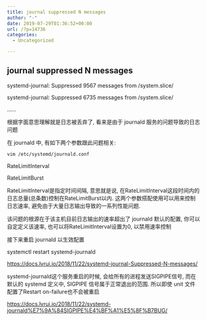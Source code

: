 ```yaml
---
title: journal suppressed N messages
author: "-"
date: 2019-07-29T01:36:52+00:00
url: /?p=14736
categories:
  - Uncategorized

---
```

## journal suppressed N messages
systemd-journal: Suppressed 9567 messages from /system.slice/
  
systemd-journal: Suppressed 6735 messages from /system.slice/
  
......
  
根据字面意思理解就是日志被丢弃了, 看来是由于 journald 服务的问题导致的日志问题

在 journald 中, 有如下两个参数跟此问题相关:

```bash
vim /etc/systemd/journald.conf
```

RateLimitInterval
  
RateLimitBurst
  
RateLimitInterval是指定时间间隔, 意思就是说, 在RateLimitInterval这段时间内的日志总量(总条数)控制在RateLimitBurst以内. 这两个参数搭配使用可以用来控制日志速率, 避免由于大量日志输出导致的一系列性能问题.

该问题的根源在于该主机目前日志输出的速率超出了 journald 默认的配置, 你可以自定定义该速率, 也可以将RateLimitInterval设置为0, 以禁用速率控制

接下来重启 journald 以生效配置

systemctl restart systemd-journald

https://docs.lvrui.io/2018/11/22/systemd-journal-Suppressed-N-messages/

systemd-journald这个服务重启的时候, 会给所有的进程发送SIGPIPE信号, 而在默认的 systemd 定义中, SIGPIPE 信号属于正常退出的范围. 所以即使 unit 文件配置了Restart on-failure也不会被重启

https://docs.lvrui.io/2018/11/22/systemd-journald%E7%9A%84SIGPIPE%E4%BF%A1%E5%8F%B7BUG/